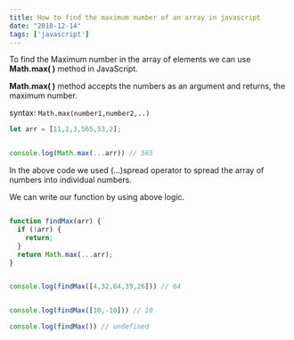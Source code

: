 ```yaml
---
title: How to find the maximum number of an array in javascript
date: "2018-12-14"
tags: ['javascript']
---
```



To find the Maximum number in the array of elements we can use __Math.max( )__ method in JavaScript.

__Math.max( )__ method accepts the numbers as an argument and returns, the maximum number.

syntax: `Math.max(number1,number2,..)`


```js
let arr = [11,2,3,565,53,2];


console.log(Math.max(...arr)) // 565

```

In the above code we used (...)spread operator to spread the array of numbers into individual numbers.


We can write our function by using above logic.


```js

function findMax(arr) {
  if (!arr) {
    return;
  }
  return Math.max(...arr);
}


console.log(findMax([4,32,64,39,26])) // 64


console.log(findMax([10,-10])) // 10

console.log(findMax()) // undefined

```